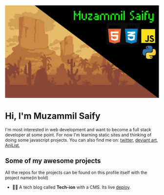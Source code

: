 ![Pixel art of Mountains with my name](20220901_092354.jpg)


# Hi, I'm Muzammil Saify
 I'm most interested in web development and want to become a full stack developer at some point. For now I'm learning static sites and thinking of doing
some javascript projects. You can also find me on:
[twitter](https://mobile.twitter.com/Muzzitor), 
[deviant art](https://www.deviantart.com/muzzitor), 
[AniList](https://www.anilist.co/user/muzzitor), 

## Some of my awesome projects

All the repos for the projects can be found on this profile itself with the project name(in bold)

- 👨‍💻 A tech blog called **Tech-ion** with a CMS. Its live [deploy](https://tech-ion.netlify.app).
